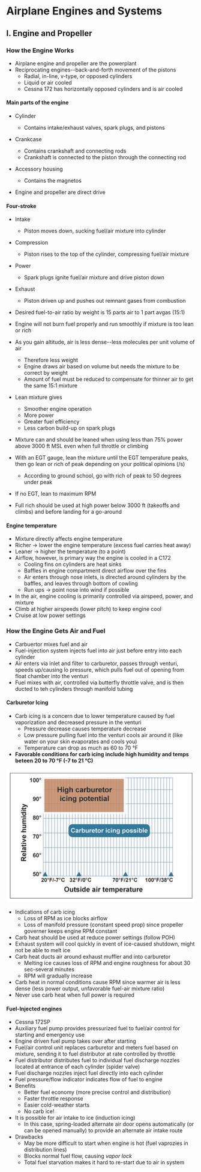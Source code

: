 # Airplane Engines and Systems



## I. Engine and Propeller

### How the Engine Works
* Airplane engine and propeller are the powerplant
* Reciprocating engines--back-and-forth movement of the pistons
  * Radial, in-line, v-type, or opposed cylinders
  * Liquid or air cooled
  * Cessna 172 has horizontally opposed cylinders and is air cooled

#### Main parts of the engine
* Cylinder
  * Contains intake/exhaust valves, spark plugs, and pistons
* Crankcase
  * Contains crankshaft and connecting rods
  * Crankshaft is connected to the piston through the connecting rod
* Accessory housing
  * Contains the magnetos

* Engine and propeller are direct drive

#### Four-stroke
* Intake
  * Piston moves down, sucking fuel/air mixture into cylinder
* Compression
  * Piston rises to the top of the cylinder, compressing fuel/air mixture
* Power
  * Spark plugs ignite fuel/air mixture and drive piston down
* Exhaust
  * Piston driven up and pushes out remnant gases from combustion

* Desired fuel-to-air ratio by weight is 15 parts air to 1 part avgas (15:1)
* Engine will not burn fuel properly and run smoothly if mixture is too lean or rich
* As you gain altitude, air is less dense--less molecules per unit volume of air
  * Therefore less weight
  * Engine draws air based on volume but needs the mixture to be correct by weight
  * Amount of fuel must be reduced to compensate for thinner air to get the same 15:1 mixture
* Lean mixture gives
  * Smoother engine operation
  * More power
  * Greater fuel efficiency
  * Less carbon build-up on spark plugs
* Mixture can and should be leaned when using less than 75% power above 3000 ft MSL even when full throttle or climbing
* With an EGT gauge, lean the mixture until the EGT temperature peaks, then go lean or rich of peak depending on your political opinions (/s)
  * According to ground school, go with rich of peak to 50 degrees under peak
* If no EGT, lean to maximum RPM
* Full rich should be used at high power below 3000 ft (takeoffs and climbs) and before landing for a go-around

#### Engine temperature
* Mixture directly affects engine temperature
* Richer &#8594; lower the engine temperature (excess fuel carries heat away)
* Leaner &#8594; higher the temperature (to a point)
* Airflow, however, is primary way the engine is cooled in a C172
  * Cooling fins on cylinders are heat sinks
  * Baffles in engine compartment direct airflow over the fins
  * Air enters through nose inlets, is directed around cylinders by the baffles, and leaves through bottom of cowling
  * Run ups &#8594; point nose into wind if possible
* In the air, engine cooling is primarily controlled via airspeed, power, and mixture
* Climb at higher airspeeds (lower pitch) to keep engine cool
* Cruise at low power settings

### How the Engine Gets Air and Fuel
* Carbuertor mixes fuel and air
* Fuel-injection system injects fuel into air just before entry into each cylinder
* Air enters via inlet and filter to carburetor, passes through venturi, speeds up/causing lo pressure, which pulls fuel out of opening from float chamber into the venturi
* Fuel mixes with air, controlled via butterfly throttle valve, and is then ducted to teh cylinders through manifold tubing

#### Carburetor Icing
* Carb icing is a concern due to lower temperature caused by fuel vaporization and decreased pressure in the venturi
  * Pressure decrease causes temperature decrease
  * Low pressure pulling fuel into the venturi cools air around it (like water on your skin evaporates and cools you)
  * Temperature can drop as much as 60 to 70 °F
* **Favorable conditions for carb icing include high humidity and temps beteen 20 to 70 °F (-7 to 21 °C)**

![Carb ice](images/carb-ice.png)

* Indications of carb icing
  * Loss of RPM as ice blocks airflow
  * Loss of manifold pressure (constant speed prop) since propeller governer keeps engine RPM constant
* Carb heat should be used at reduce power settings (follow POH)
* Exhaust system will cool quickly in event of ice-caused shutdown, might not be able to melt ice
* Carb heat ducts air around exhaust muffler and into carburetor
  * Melting ice causes loss of RPM and engine roughness for about 30 sec-several minutes
  * RPM will gradually increase
* Carb heat in normal conditions cause RPM since warmer air is less dense (less power output, unfavorable fuel-air mixture ratio)
* Never use carb heat when full power is required

#### Fuel-Injected engines
* Cessna 172SP
* Auxiliary fuel pump provides pressurized fuel to fuel/air control for starting and emergency use
* Engine driven fuel pump takes over after starting
* Fuel/air control unit replaces carburetor and meters fuel based on mixture, sending it to fuel distributor at rate controlled by throttle
* Fuel distributor distributes fuel to individual fuel discharge nozzles located at entrance of each cylinder (spider valve)
* Fuel discharge nozzles inject fuel directly into each cylinder
* Fuel pressure/flow indicator indicates flow of fuel to engine
* Benefits
  * Better fuel economy (more precise control and distribution)
  * Faster throttle response
  * Easier cold-weather starts
  * No carb ice!
* It is possible for air intake to ice (induction icing)
  * In this case, spring-loaded alternate air door opens automatically (or can be opened manually) to provide an alternate air intake route
* Drawbacks
  * May be more difficult to start when engine is hot (fuel vaprozies in distribution lines)
  * Blocks normal fuel flow, causing *vapor lock*
  * Total fuel starvation makes it hard to re-start due to air in system




